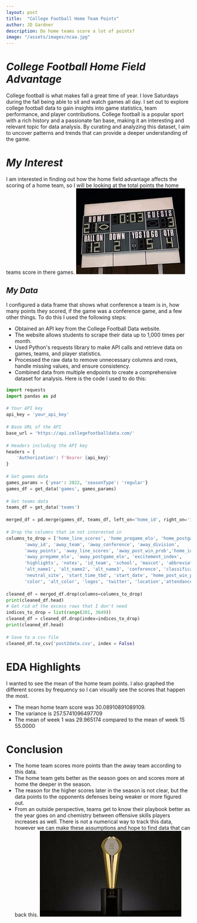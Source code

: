 ```yaml
---
layout: post
title:  "College Football Home Team Points"
author: JD Gardner
description: Do home teams score a lot of points?   
image: "/assets/images/ncaa.jpg"
---
```


# _College Football Home Field Advantage_
College football is what makes fall a great time of year. I love Saturdays during the fall being able to sit and watch games all day. I set out to explore college football data to gain insights into game statistics, team performance, and player contributions. College football is a popular sport with a rich history and a passionate fan base, making it an interesting and relevant topic for data analysis. By curating and analyzing this dataset, I aim to uncover patterns and trends that can provide a deeper understanding of the game.

# _My Interest_
I am interested in finding out how the home field advantage affects the scoring of a home team, so I will be looking at the total points the home teams score in there games.
![Score Board](assets/images/scoreboard.jpg)
## _My Data_
I configured a data frame that shows what conference a team is in, how many points they scored, if the game was a conference game, and a few other things. 
To do this I used the following steps:
- Obtained an API key from the College Football Data website.
- The website allows students to scrape their data up to 1,000 times per month. 
- Used Python's requests library to make API calls and retrieve data on games, teams, and player statistics.
- Processed the raw data to remove unnecessary columns and rows, handle missing values, and ensure consistency.
- Combined data from multiple endpoints to create a comprehensive dataset for analysis.
Here is the code I used to do this:
```python
import requests
import pandas as pd

# Your API key
api_key = 'your_api_key'

# Base URL of the API
base_url = 'https://api.collegefootballdata.com/'

# Headers including the API key
headers = {
    'Authorization': f'Bearer {api_key}'
}

# Get games data
games_params = {'year': 2022, 'seasonType': 'regular'}
games_df = get_data('games', games_params)

# Get teams data
teams_df = get_data('teams')

merged_df = pd.merge(games_df, teams_df, left_on='home_id', right_on='id', suffixes=('_game', '_team'))

# Drop the columns that im not interested in
columns_to_drop = ['home_line_scores', 'home_pregame_elo', 'home_postgame_elo',
       'away_id', 'away_team', 'away_conference', 'away_division',
       'away_points', 'away_line_scores', 'away_post_win_prob','home_id',
       'away_pregame_elo', 'away_postgame_elo', 'excitement_index',
       'highlights', 'notes', 'id_team', 'school', 'mascot', 'abbreviation',
       'alt_name1', 'alt_name2', 'alt_name3', 'conference', 'classification', 'completed',
       'neutral_site', 'start_time_tbd', 'start_date', 'home_post_win_prob',
       'color', 'alt_color', 'logos', 'twitter', 'location','attendance','id_game','venue_id','season_type','venue','venue_id']

cleaned_df = merged_df.drop(columns=columns_to_drop)
print(cleaned_df.head)
# Get rid of the excess rows that I don't need
indices_to_drop = list(range(201, 3649))
cleaned_df = cleaned_df.drop(index=indices_to_drop)
print(cleaned_df.head)

# Save to a csv file
cleaned_df.to_csv('post2data.csv', index = False)
```
# EDA Highlights
I wanted to see the mean of the home team points. I also graphed the different scores by frequency so I can visually see the scores that happen the most. 
- The mean home team score was 30.08910891089109.
- The variance is 257.5741096497709
- The mean of week 1 was 29.965174 compared to the mean of week 15 55.0000

# Conclusion
- The home team scores more points than the away team according to this data.
- The home team gets better as the season goes on and scores more at home the deeper in the season. 
- The reason for the higher scores later in the season is not clear, but the data points to the opponents defenses being weaker or more figured out. 
- From an outside perspective, teams get to know their playbook better as the year goes on and chemistry between offensive skills players increases as well. There is not a numerical way to track this data, however we can make these assumptions and hope to find data that can back this. 
![CFP Trophy](assets/images/trophy.jpg)
